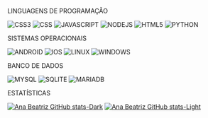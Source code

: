 LINGUAGENS DE PROGRAMAÇÃO

![CSS3](https://img.shields.io/badge/CSS3-1572B6?style=for-the-badge&logo=css3&logoColor=white)
![CSS](https://img.shields.io/badge/CSS-239120?&style=for-the-badge&logo=css3&logoColor=white)
![JAVASCRIPT](https://img.shields.io/badge/JavaScript-F7DF1E?style=for-the-badge&logo=javascript&logoColor=black)
![NODEJS](https://img.shields.io/badge/Node.js-43853D?style=for-the-badge&logo=node.js&logoColor=white)
![HTML5](https://img.shields.io/badge/HTML5-E34F26?style=for-the-badge&logo=html5&logoColor=white)
![PYTHON](https://img.shields.io/badge/Python-14354C?style=for-the-badge&logo=python&logoColor=white)

SISTEMAS OPERACIONAIS

![ANDROID](https://img.shields.io/badge/Android-3DDC84?style=for-the-badge&logo=android&logoColor=white)
![IOS](https://img.shields.io/badge/iOS-000000?style=for-the-badge&logo=ios&logoColor=white)
![LINUX](https://img.shields.io/badge/Linux-FCC624?style=for-the-badge&logo=linux&logoColor=black)
![WINDOWS](https://img.shields.io/badge/Windows-0078D6?style=for-the-badge&logo=windows&logoColor=white)

BANCO DE DADOS 

![MYSQL](https://img.shields.io/badge/MySQL-00000F?style=for-the-badge&logo=mysql&logoColor=white)
![SQLITE](https://img.shields.io/badge/SQLite-07405E?style=for-the-badge&logo=sqlite&logoColor=white)
![MARIADB](https://img.shields.io/badge/MariaDB-003545?style=for-the-badge&logo=mariadb&logoColor=white)

ESTATÍSTICAS

[![Ana Beatriz GitHub stats-Dark](https://github-readme-stats.vercel.app/api?username=beatrizpagung&show_icons=true&theme=dark#gh-dark-mode-only)](https://github.com/anuraghazra/github-readme-stats#gh-dark-mode-only)
[![Ana Beatriz GitHub stats-Light](https://github-readme-stats.vercel.app/api?username=beatrizpagung&show_icons=true&theme=default#gh-light-mode-only)](https://github.com/anuraghazra/github-readme-stats#gh-light-mode-only)








